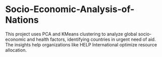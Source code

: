 # Socio-Economic-Analysis-of-Nations
This project uses PCA and KMeans clustering to analyze global socio-economic and health factors, identifying countries in urgent need of aid. The insights help organizations like HELP International optimize resource allocation.
